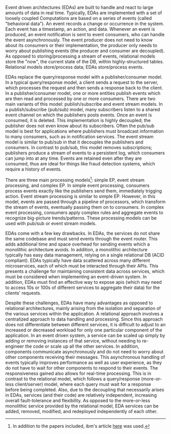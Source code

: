 Event driven architectures (EDAs) are built to handle and react to large amounts of data in real time. Typically, EDAs are implemented with a set of loosely coupled  Computations are based on a series of events (called "behavioral data"). An event records a change or occurrence in the system. Each event has a timestamp, an action, and data. Whenever an event is produced, an event notification is sent to event consumers, who can handle the event asynchronously. The event producer does not need to know about its consumers or their implementation, the producer only needs to worry about publishing events (the producer and consumer are decoupled). As opposed to storing/processing a stream of events, relational models store the "now", the current state of the DB, within highly-structured tables. Relational models store/process data; EDAs store/process events.

EDAs replace the query/response model with a publisher/consumer model. In a typical query/response model, a client sends a request to the server, which processes the request and then sends a response back to the client. In a publisher/consumer model, one or more entities publish events which are then read and processed by one or more consumers. There are two main variants of this model: publish/subscribe and event stream models. In a publish/subscribe (pub/sub) model, many subscribers listen to a shared event channel on which the publishers posts events. Once an event is consumed, it is deleted. This implementation is highly decoupled; the publisher does not even know about its subscribers. Often the pub/sub model is best for applications where publishers must broadcast information to many consumers, such as in notification services. The event stream model is similar to pub/sub in that it decouples the publishers and consumers. In contrast to pub/sub, this model removes subscriptions; publishers produce a stream of events to a persistent log, which consumers can jump into at any time. Events are retained even after they are consumed, thus are ideal for things like fraud detection systems, which require a history of events. 

There are three main processing models[^ibm]: simple EP, event stream processing, and complex EP. In simple event processing, consumers process events exactly like the publishers send them, immediately trigging action. Event stream processing is similar to simple EP. However, in this model, events are passed through a pipeline of processors, which transform the stream of events, eventually passing them on to consumers. In complex event processing, consumers apply complex rules and aggregate events to recognize big-picture trends/patterns. These processing models can be used with pub/sub or event stream models.

EDAs come with a few key drawbacks. In EDAs, the services do not share the same codebase and must send events through the event router. This adds additional time and space overhead for sending events which a monolithic architecture avoids. In addition, a monolithic architecture typically has easy data management, relying on a single relational DB (ACID compliant). EDAs typically have data scattered across many different microservices, each of which must be interacted through their APIs. This presents a challenge for maintaining consistent data across services, which must  be considered when implementing an event-driven system. In addition, EDAs must find an effective way to expose apis (which may need to access 10s or 100s of different services to aggregate their data) for the clients' requests.

Despite these challenges, EDAs have many advantages as opposed to relational architectures, mainly arising from the isolation and separation of the various services within the application. A relational approach involves a centralized approach to data handling and processing. Since this approach does not differentiate between different services, it is difficult to adjust to an increased or decreased workload for only one particular component of the application. In an event driven system, a service can be scaled up simply by adding or removing instances of that service, without needing to re-engineer the code or scale up all the other services. In addition, components communicate asynchronously and do not need to worry about other components receiving their messages. This asynchronous handling of events typically improves performance as well as user experience, as they do not have to wait for other components to respond to their events. The responsiveness gained also allows for real-time processing. This is in contrast to the relational model, which follows a query/response (more-or-less client/server) model, where each query must wait for a response before being completed. Also, due to the decoupling that necessarily arises in EDAs, services (and their code) are relatively independent, increasing overall fault-tolerance and flexibility. As opposed to the more-or-less monolithic service provided by the relational model, EDA services can be added, removed, modified, and redeployed independently of each other. 


[^ibm]: In addition to the papers included, ibm's article [here](https://www.ibm.com/think/topics/event-driven-architecture) was used.